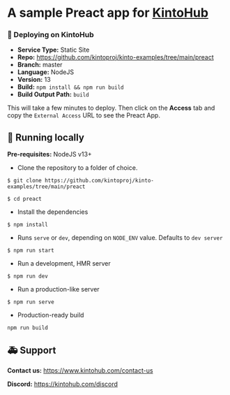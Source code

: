 # A sample Preact app for [KintoHub](https://kintohub.com)

### :rocket: Deploying on KintoHub

- **Service Type:** Static Site
- **Repo:** https://github.com/kintoproj/kinto-examples/tree/main/preact
- **Branch:** master
- **Language:** NodeJS
- **Version:** 13
- **Build:** `npm install && npm run build`
- **Build Output Path:** `build`

This will take a few minutes to deploy. Then click on the **Access** tab and copy the `External Access` URL to see the Preact App.

## :hammer: Running locally

**Pre-requisites:** NodeJS v13+

- Clone the repository to a folder of choice.

```
$ git clone https://github.com/kintoproj/kinto-examples/tree/main/preact

$ cd preact
```

- Install the dependencies

```
$ npm install
```

- Runs `serve` or `dev`, depending on `NODE_ENV` value. Defaults to `dev server`

```
$ npm run start
```

- Run a development, HMR server

```
$ npm run dev
```

- Run a production-like server

```
$ npm run serve
```

- Production-ready build

```
npm run build
```


## :ambulance: Support

**Contact us:** https://www.kintohub.com/contact-us

**Discord:** https://kintohub.com/discord
